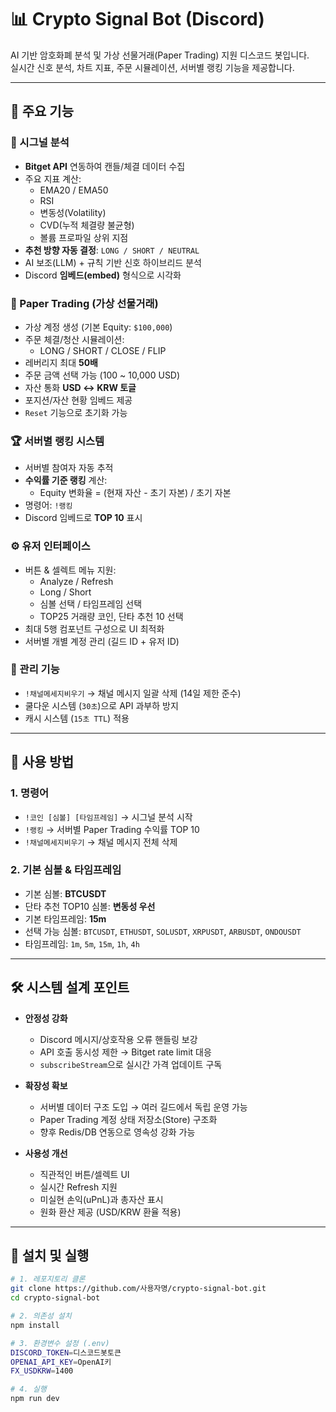 # 📊 Crypto Signal Bot (Discord)

AI 기반 암호화폐 분석 및 가상 선물거래(Paper Trading) 지원 디스코드 봇입니다.  
실시간 신호 분석, 차트 지표, 주문 시뮬레이션, 서버별 랭킹 기능을 제공합니다.

---

## 🚀 주요 기능

### 🔎 시그널 분석
- **Bitget API** 연동하여 캔들/체결 데이터 수집
- 주요 지표 계산:
  - EMA20 / EMA50
  - RSI
  - 변동성(Volatility)
  - CVD(누적 체결량 불균형)
  - 볼륨 프로파일 상위 지점
- **추천 방향 자동 결정**: `LONG / SHORT / NEUTRAL`
- AI 보조(LLM) + 규칙 기반 신호 하이브리드 분석
- Discord **임베드(embed)** 형식으로 시각화

### 🧪 Paper Trading (가상 선물거래)
- 가상 계정 생성 (기본 Equity: `$100,000`)
- 주문 체결/청산 시뮬레이션:
  - LONG / SHORT / CLOSE / FLIP
- 레버리지 최대 **50배**
- 주문 금액 선택 가능 (100 ~ 10,000 USD)
- 자산 통화 **USD ↔ KRW 토글**
- 포지션/자산 현황 임베드 제공
- `Reset` 기능으로 초기화 가능

### 🏆 서버별 랭킹 시스템
- 서버별 참여자 자동 추적
- **수익률 기준 랭킹** 계산:
  - Equity 변화율 = (현재 자산 - 초기 자본) / 초기 자본
- 명령어: `!랭킹`
- Discord 임베드로 **TOP 10** 표시

### ⚙️ 유저 인터페이스
- 버튼 & 셀렉트 메뉴 지원:
  - Analyze / Refresh
  - Long / Short
  - 심볼 선택 / 타임프레임 선택
  - TOP25 거래량 코인, 단타 추천 10 선택
- 최대 5행 컴포넌트 구성으로 UI 최적화
- 서버별 개별 계정 관리 (길드 ID + 유저 ID)

### 🧹 관리 기능
- `!채널메세지비우기` → 채널 메시지 일괄 삭제 (14일 제한 준수)
- 쿨다운 시스템 (`30초`)으로 API 과부하 방지
- 캐시 시스템 (`15초 TTL`) 적용

---

## 📖 사용 방법

### 1. 명령어
- `!코인 [심볼] [타임프레임]` → 시그널 분석 시작
- `!랭킹` → 서버별 Paper Trading 수익률 TOP 10
- `!채널메세지비우기` → 채널 메시지 전체 삭제

### 2. 기본 심볼 & 타임프레임
- 기본 심볼: **BTCUSDT**
- 단타 추천 TOP10 심볼: **변동성 우선**
- 기본 타임프레임: **15m**
- 선택 가능 심볼: `BTCUSDT`, `ETHUSDT`, `SOLUSDT`, `XRPUSDT`, `ARBUSDT`, `ONDOUSDT`
- 타임프레임: `1m`, `5m`, `15m`, `1h`, `4h`

---

## 🛠️ 시스템 설계 포인트

- **안정성 강화**
  - Discord 메시지/상호작용 오류 핸들링 보강
  - API 호출 동시성 제한 → Bitget rate limit 대응
  - `subscribeStream`으로 실시간 가격 업데이트 구독

- **확장성 확보**
  - 서버별 데이터 구조 도입 → 여러 길드에서 독립 운영 가능
  - Paper Trading 계정 상태 저장소(Store) 구조화
  - 향후 Redis/DB 연동으로 영속성 강화 가능

- **사용성 개선**
  - 직관적인 버튼/셀렉트 UI
  - 실시간 Refresh 지원
  - 미실현 손익(uPnL)과 총자산 표시
  - 원화 환산 제공 (USD/KRW 환율 적용)

---

## 🔧 설치 및 실행

```bash
# 1. 레포지토리 클론
git clone https://github.com/사용자명/crypto-signal-bot.git
cd crypto-signal-bot

# 2. 의존성 설치
npm install

# 3. 환경변수 설정 (.env)
DISCORD_TOKEN=디스코드봇토큰
OPENAI_API_KEY=OpenAI키
FX_USDKRW=1400

# 4. 실행
npm run dev
